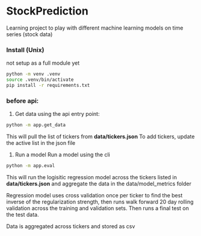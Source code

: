 # **StockPrediction**

Learning project to play with different machine learning models on time series (stock data)

### Install (Unix)

not setup as a full module yet

```bash
python -m venv .venv
source .venv/bin/activate
pip install -r requirements.txt
```

### **before api:**

1. Get data using the api entry point:

```bash
python -m app.get_data
```

This will pull the list of tickers from **data/tickers.json** To add tickers, update the active list in the json file

1. Run a model
Run a model using the cli

```bash
python -m app.eval
```

This will run the logisitic regression model across the tickers listed in **data/tickers.json** and aggregate the data in the data/model_metrics folder

Regression model uses cross validation once per ticker to find the best inverse of the regularization strength, then runs walk forward 20 day rolling validation across the training and validation sets. Then runs a final test on the test data. 

Data is aggregated across tickers and stored as csv
